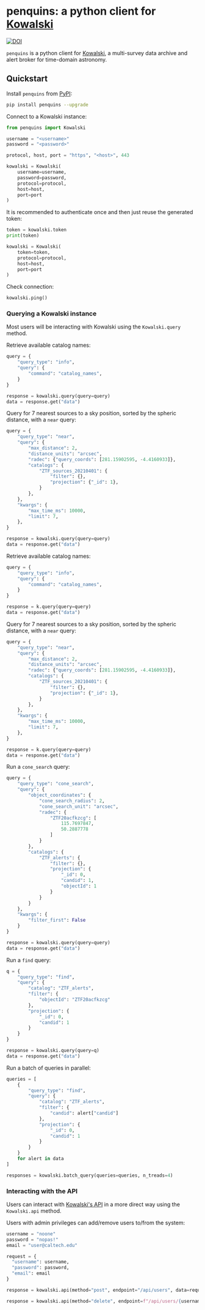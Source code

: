 # penquins: a python client for [Kowalski](https://github.com/dmitryduev/kowalski)

[![DOI](https://zenodo.org/badge/265066748.svg)](https://zenodo.org/badge/latestdoi/265066748)

`penquins` is a python client for [Kowalski](https://github.com/dmitryduev/kowalski), a multi-survey data archive and alert broker for time-domain astronomy.

## Quickstart

Install `penquins` from [PyPI](https://pypi.org/project/penquins/):

```bash
pip install penquins --upgrade
```

Connect to a Kowalski instance:

```python
from penquins import Kowalski

username = "<username>"
password = "<password>"

protocol, host, port = "https", "<host>", 443

kowalski = Kowalski(
    username=username,
    password=password,
    protocol=protocol,
    host=host,
    port=port
)
```

It is recommended to authenticate once and then just reuse the generated token:

```python
token = kowalski.token
print(token)

kowalski = Kowalski(
    token=token,
    protocol=protocol,
    host=host,
    port=port
)
```

Check connection:

```python
kowalski.ping()
```

### Querying a Kowalski instance

Most users will be interacting with Kowalski using the `Kowalski.query` method.

Retrieve available catalog names:

```python
query = {
    "query_type": "info",
    "query": {
        "command": "catalog_names",
    }
}

response = kowalski.query(query=query)
data = response.get("data")
```

Query for 7 nearest sources to a sky position, sorted by the spheric distance, with a `near` query:

```python
query = {
    "query_type": "near",
    "query": {
        "max_distance": 2,
        "distance_units": "arcsec",
        "radec": {"query_coords": [281.15902595, -4.4160933]},
        "catalogs": {
            "ZTF_sources_20210401": {
                "filter": {},
                "projection": {"_id": 1},
            }
        },
    },
    "kwargs": {
        "max_time_ms": 10000,
        "limit": 7,
    },
}

response = kowalski.query(query=query)
data = response.get("data")
```

Retrieve available catalog names:

```python
query = {
    "query_type": "info",
    "query": {
        "command": "catalog_names",
    }
}

response = k.query(query=query)
data = response.get("data")
```

Query for 7 nearest sources to a sky position, sorted by the spheric distance, with a `near` query:

```python
query = {
    "query_type": "near",
    "query": {
        "max_distance": 2,
        "distance_units": "arcsec",
        "radec": {"query_coords": [281.15902595, -4.4160933]},
        "catalogs": {
            "ZTF_sources_20210401": {
                "filter": {},
                "projection": {"_id": 1},
            }
        },
    },
    "kwargs": {
        "max_time_ms": 10000,
        "limit": 7,
    },
}

response = k.query(query=query)
data = response.get("data")
```

Run a `cone_search` query:

```python
query = {
    "query_type": "cone_search",
    "query": {
        "object_coordinates": {
            "cone_search_radius": 2,
            "cone_search_unit": "arcsec",
            "radec": {
                "ZTF20acfkzcg": [
                    115.7697847,
                    50.2887778
                ]
            }
        },
        "catalogs": {
            "ZTF_alerts": {
                "filter": {},
                "projection": {
                    "_id": 0,
                    "candid": 1,
                    "objectId": 1
                }
            }
        }
    },
    "kwargs": {
        "filter_first": False
    }
}

response = kowalski.query(query=query)
data = response.get("data")
```

Run a `find` query:

```python
q = {
    "query_type": "find",
    "query": {
        "catalog": "ZTF_alerts",
        "filter": {
            "objectId": "ZTF20acfkzcg"
        },
        "projection": {
            "_id": 0,
            "candid": 1
        }
    }
}

response = kowalski.query(query=q)
data = response.get("data")
```

Run a batch of queries in parallel:

```python
queries = [
    {
        "query_type": "find",
        "query": {
            "catalog": "ZTF_alerts",
            "filter": {
                "candid": alert["candid"]
            },
            "projection": {
                "_id": 0,
                "candid": 1
            }
        }
    }
    for alert in data
]

responses = kowalski.batch_query(queries=queries, n_treads=4)
```

### Interacting with the API

Users can interact with [Kowalski's API](https://kowalski.caltech.edu/docs/api/)
in a more direct way using the `Kowalski.api` method.

Users with admin privileges can add/remove users to/from the system:

```python
username = "noone"
password = "nopas!"
email = "user@caltech.edu"

request = {
  "username": username,
  "password": password,
  "email": email
}

response = kowalski.api(method="post", endpoint="/api/users", data=request)

response = kowalski.api(method="delete", endpoint=f"/api/users/{username}")
```
